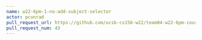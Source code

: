 ```yaml
---
name: w22-6pm-1-no-add-subject-selector
actor: pconrad
pull_request_url: https://github.com/ucsb-cs156-w22/team04-w22-6pm-courses/pull/43
pull_request_num: 43
---
```


